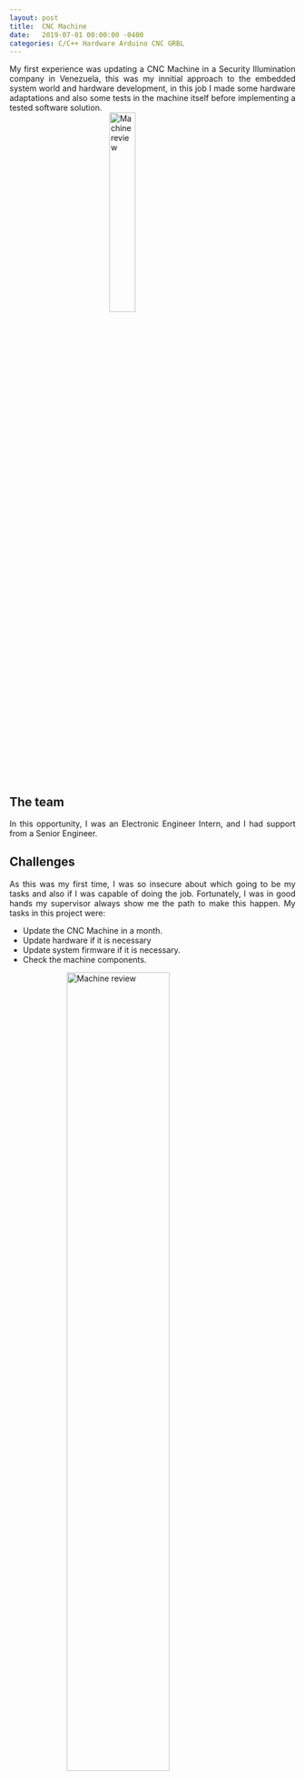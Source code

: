 ```yaml
---
layout: post
title:  CNC Machine
date:   2019-07-01 00:00:00 -0400
categories: C/C++ Hardware Arduino CNC GRBL
---
```


<div style="text-align: justify">
My first experience was updating a CNC Machine in a Security Illumination company in Venezuela, this was my innitial approach to the embedded system world and hardware development, in this job I made some hardware adaptations and also some tests in the machine itself before implementing a tested software solution.
</div>

<img alt="Machine review" src="/portfolio/assets/images/cnc/cnc3.jpg" style="width: 30%; display: block; margin: 0 auto;"/>

## The team

<div style="text-align: justify">
In this opportunity, I was an Electronic Engineer Intern, and I had support from a Senior Engineer.
</div>

## Challenges

<div style="text-align: justify">
As this was my first time, I was so insecure about which going to be my tasks and also if I was capable of doing the job. Fortunately, I was in good hands my supervisor always show me the path to make this happen. My tasks in this project were:
</div>

- Update the CNC Machine in a month.
- Update hardware if it is necessary
- Update system firmware if it is necessary.
- Check the machine components.

<img alt="Machine review" src="/portfolio/assets/images/cnc/cnc2.png" style="width: 60%; display: block; margin: 0 auto;"/>

## Tasks

The tasks in this project were more related to hardware, below I share an image where I show how I implemented stop button by hardware and handle the PWM output.

<img alt="Machine review" src="/portfolio/assets/images/cnc/sch1.jpg" style="width: 60%; display: block; margin: 0 auto;"/>
<br/>

<img alt="Machine review" src="/portfolio/assets/images/cnc/sch2.jpg" style="width: 60%; display: block; margin: 0 auto;"/>
This image show how I handle each binary sensor inputs
<br/>

<div style="text-align: justify">
Another task that I did was to test the machine with some C++ test scripts, to be sure about the sensor condition, and also the actuators (Step Motors). In detail my tasks were:
</div>

- Design the new hardware for the control task.
- Design a button for stopping the machine by hardware.
- Implement GRBL in the system.
- Generate PCB examples.
- Document the results.

<img alt="Machine review" src="/portfolio/assets/images/cnc/cnc1.png" style="width: 40%; display: block; margin: 0 auto;"/>
<br/>
<img alt="Machine review" src="/portfolio/assets/images/cnc/candle.png" style="width: 40%; display: block; margin: 0 auto;"/>

## Results

<div style="text-align: justify">
Despite the fact that I wasn't so confident about the results, the results were accepted and I have learned a lot from that. Some of the most important results were:
</div>

- Make PCBs with a trace separation of around 0.5mm.
- Create the PCB for the machine.
- Activate the machine.\

<img alt="Machine review" src="/portfolio/assets/images/cnc/cnc4.png" style="width: 70%; display: block; margin: 0 auto;"/>
<br/>
<img alt="Machine review" src="/portfolio/assets/images/cnc/cnc5.png" style="width: 70%; display: block; margin: 0 auto;"/>
<br/>
<img alt="Machine review" src="/portfolio/assets/images/cnc/cnc6.png" style="width: 70%; display: block; margin: 0 auto;"/>
<br/>
<video controls style="width: 40%; display: block; margin: 0 auto;">
  <source src="/portfolio/assets/videos/cnc/cnc.mp4">
</video>

## Next steps

I watched a lot of software solutions for CNC Machine using GRBL I think the next step for this project could be:

- Integrate a new board with WiFi or Ethernet connection for automate the process or hardware generation in the company, imagine that you could finish your hardware design and just send it to a IP inside the company and the machine start making your PCB.

## Conclusions

Although it was my first experience, I did it excellently and also enjoy being on an engineering project with hardware and software development. After going through this the lessons that I learned were:

- Listening to indications of your partners could save a lot of time.
- The university taught me the basics and It´s so useful in the job.
- It's ok to not completely know about the solution it the beginning, research and knowing how to do things right it's your main tool to solve any problem.

<div style="text-align: justify">
The first approach to a job in any role it's so important, at that moment I didn't know how to do it right but being with a good team and the right people helps a lot, as well as implement the knowledge from the university and also trust yourself, with these keys there isn't any trouble that we couldn't make. If you have any question about this project please send me a email. Thanks for reading!.
</div>
